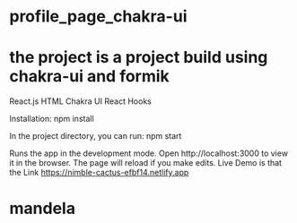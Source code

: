 # profile_page_chakra-ui
# the project is a project build using chakra-ui and formik 
React.js HTML Chakra UI React Hooks

Installation: npm install

In the project directory, you can run: npm start

Runs the app in the development mode. Open http://localhost:3000 to view it in the browser. The page will reload if you make edits.
Live Demo is that the Link https://nimble-cactus-efbf14.netlify.app
<code></code>
<h1>mandela</h1>
